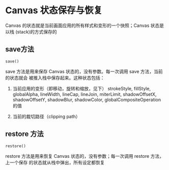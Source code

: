 # Canvas 状态保存与恢复


Canvas 的状态就是当前画面应用的所有样式和变形的一个快照；Canvas 状态是以栈
(stack)的方式保存的

## save方法

    save()
    
save 方法是用来保存 Canvas 状态的，没有参数。每一次调用 save 方法，当前的状态就会
被推入栈中保存起来。这种状态包括：

1. 当前应用的变形（即移动，旋转和缩放，见下）
strokeStyle, fillStyle, globalAlpha, lineWidth, lineCap, lineJoin, miterLimit, shadowOffsetX,
shadowOffsetY, shadowBlur, shadowColor, globalCompositeOperation 的值

2. 当前的裁切路径（clipping path）


## restore 方法

    restore()
    
 
restore 方法是用来恢复 Canvas 状态的，没有参数；每一次调用 restore 方法，上一个保存
的状态就从栈中弹出，所有设定都恢复

